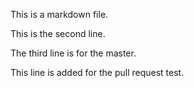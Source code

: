 This is a markdown file.

This is the second line.

The third line is for the master.

This line is added for the pull request test.

